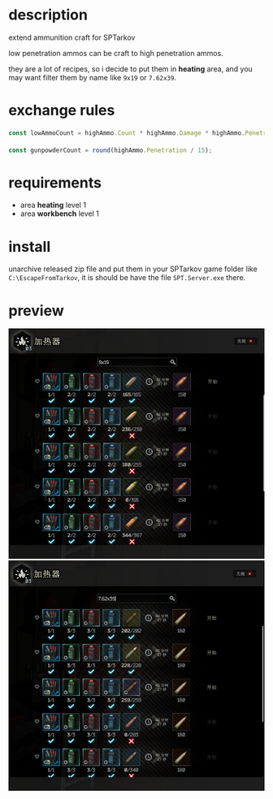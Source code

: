 # description
extend ammunition craft for SPTarkov

low penetration ammos can be craft to high penetration ammos.

they are a lot of recipes, so i decide to put them in **heating** area, and you may want filter them by name like `9x19` or `7.62x39`.

# exchange rules
```typescript
const lowAmmoCount = highAmmo.Count * highAmmo.Damage * highAmmo.Penetration / lowAmmo.Penetration / lowAmmo.Damage;

const gunpowderCount = round(highAmmo.Penetration / 15);
```

# requirements
- area **heating** level 1
- area **workbench** level 1

# install
unarchive released zip file and put them in your SPTarkov game folder like `C:\EscapeFromTarkov`, it is should be have the file `SPT.Server.exe` there.

# preview
![9x19](./assets/9x19.png)
![762x39](./assets/762x39.png)

